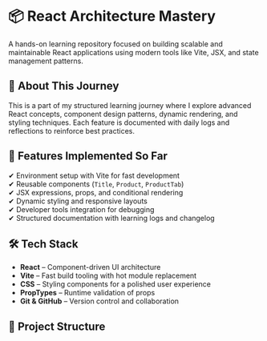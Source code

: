 # 📦 React Architecture Mastery

A hands-on learning repository focused on building scalable and maintainable React applications using modern tools like Vite, JSX, and state management patterns.

## 📖 About This Journey  
This is a part of my structured learning journey where I explore advanced React concepts, component design patterns, dynamic rendering, and styling techniques. Each feature is documented with daily logs and reflections to reinforce best practices.

## 🚀 Features Implemented So Far  
✔ Environment setup with Vite for fast development  
✔ Reusable components (`Title`, `Product`, `ProductTab`)  
✔ JSX expressions, props, and conditional rendering  
✔ Dynamic styling and responsive layouts  
✔ Developer tools integration for debugging  
✔ Structured documentation with learning logs and changelog

## 🛠 Tech Stack  
- **React** – Component-driven UI architecture  
- **Vite** – Fast build tooling with hot module replacement  
- **CSS** – Styling components for a polished user experience  
- **PropTypes** – Runtime validation of props  
- **Git & GitHub** – Version control and collaboration

## 📂 Project Structure  
